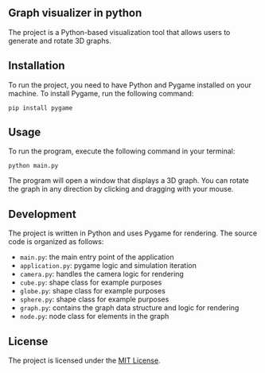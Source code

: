 ## Graph visualizer in python

The project is a Python-based visualization tool that allows users to generate and rotate 3D graphs.

## Installation

To run the project, you need to have Python and Pygame installed on your machine. To install Pygame, run the following command:
```shell
pip install pygame
```

## Usage

To run the program, execute the following command in your terminal:
```shell
python main.py
```
The program will open a window that displays a 3D graph. You can rotate the graph in any direction by clicking and dragging with your mouse.

## Development

The project is written in Python and uses Pygame for rendering. The source code is organized as follows:

- `main.py`: the main entry point of the application
- `application.py`: pygame logic and simulation iteration
- `camera.py`: handles the camera logic for rendering
- `cube.py`: shape class for example purposes
- `globe.py`: shape class for example purposes
- `sphere.py`: shape class for example purposes
- `graph.py`: contains the graph data structure and logic for rendering
- `node.py`: node class for elements in the graph

## License

The project is licensed under the [MIT License](license.md).

